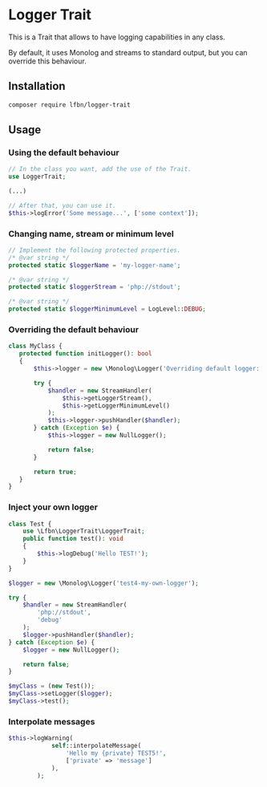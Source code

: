 # Logger Trait

This is a Trait that allows to have logging capabilities in any class.

By default, it uses Monolog and streams to standard output, but you can override this behaviour.

## Installation

```bash
composer require lfbn/logger-trait
```

## Usage

### Using the default behaviour

```php
// In the class you want, add the use of the Trait.
use LoggerTrait;

(...)

// After that, you can use it.
$this->logError('Some message...', ['some context']);
```

### Changing name, stream or minimum level

```php
// Implement the following protected properties.
/* @var string */
protected static $loggerName = 'my-logger-name';

/* @var string */
protected static $loggerStream = 'php://stdout';

/* @var string */
protected static $loggerMinimumLevel = LogLevel::DEBUG;
```

### Overriding the default behaviour

```php
class MyClass {
   protected function initLogger(): bool
   {
       $this->logger = new \Monolog\Logger('Overriding default logger: '.$this->getLoggerName());

       try {
           $handler = new StreamHandler(
               $this->getLoggerStream(),
               $this->getLoggerMinimumLevel()
           );
           $this->logger->pushHandler($handler);
       } catch (Exception $e) {
           $this->logger = new NullLogger();

           return false;
       }

       return true;
   }
}
```

### Inject your own logger

```php
class Test {
    use \Lfbn\LoggerTrait\LoggerTrait;
    public function test(): void
    {
        $this->logDebug('Hello TEST!');
    }
}

$logger = new \Monolog\Logger('test4-my-own-logger');

try {
    $handler = new StreamHandler(
        'php://stdout',
        'debug'
    );
    $logger->pushHandler($handler);
} catch (Exception $e) {
    $logger = new NullLogger();

    return false;
}

$myClass = (new Test());
$myClass->setLogger($logger);
$myClass->test();
```

### Interpolate messages

```php
$this->logWarning(
            self::interpolateMessage(
                'Hello my {private} TEST5!',
                ['private' => 'message']
            ),
        );
```
